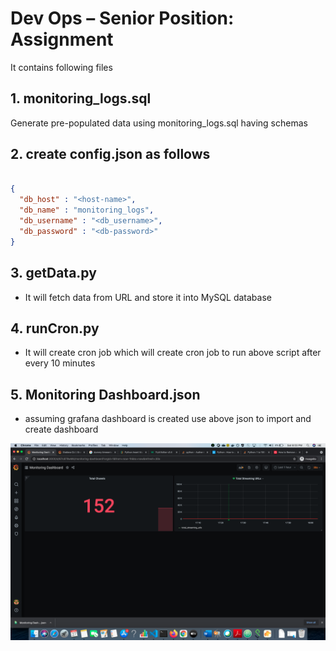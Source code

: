 # Dev Ops – Senior Position: Assignment

It contains following files

## 1. monitoring_logs.sql
Generate pre-populated data using monitoring_logs.sql having schemas

## 2. create config.json as follows

```json

{
  "db_host" : "<host-name>",
  "db_name" : "monitoring_logs",
  "db_username" : "<db_username>",
  "db_password" : "<db-password>"
}

```
## 3. getData.py
* It will fetch data from URL and store it into MySQL database

## 4. runCron.py
* It will create cron job which will create cron job to run above script after every 10 minutes

## 5. Monitoring Dashboard.json
* assuming grafana dashboard is created use above json to import and create dashboard

![Monitoring Dashboard](Screenshot.png)
